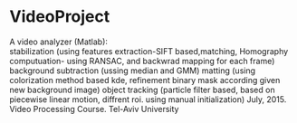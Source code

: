 # VideoProject
A video analyzer (Matlab):  
stabilization (using features extraction-SIFT based,matching, Homography computuation- using RANSAC, and backwrad mapping for each frame)
background subtraction (ussing median and GMM)
matting (using colorization method based kde, refinement binary mask according given new background image)
object tracking (particle filter based, based on piecewise linear motion, diffrent roi. using manual initialization)
July, 2015.
Video Processing Course.
Tel-Aviv University

